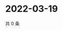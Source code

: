 # 2022-03-19

共 0 条

<!-- BEGIN WEIBO -->
<!-- 最后更新时间 Sat Mar 19 2022 17:14:24 GMT+0800 (China Standard Time) -->

<!-- END WEIBO -->
